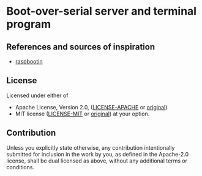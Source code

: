 # Boot-over-serial server and terminal program

## References and sources of inspiration

- [raspbootin](https://github.com/mrvn/raspbootin)

## License

Licensed under either of

- Apache License, Version 2.0, ([LICENSE-APACHE](LICENSE-APACHE) or [original](http://www.apache.org/licenses/LICENSE-2.0))
- MIT license ([LICENSE-MIT](LICENSE-MIT) or [original](http://opensource.org/licenses/MIT))
  at your option.

## Contribution

Unless you explicitly state otherwise, any contribution intentionally submitted
for inclusion in the work by you, as defined in the Apache-2.0 license, shall be
dual licensed as above, without any additional terms or conditions.

